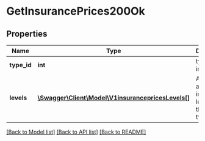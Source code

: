 # GetInsurancePrices200Ok

## Properties
Name | Type | Description | Notes
------------ | ------------- | ------------- | -------------
**type_id** | **int** | type_id integer | 
**levels** | [**\Swagger\Client\Model\V1insurancepricesLevels[]**](V1insurancepricesLevels.md) | A list of a available insurance levels for this ship type | 

[[Back to Model list]](../README.md#documentation-for-models) [[Back to API list]](../README.md#documentation-for-api-endpoints) [[Back to README]](../README.md)


